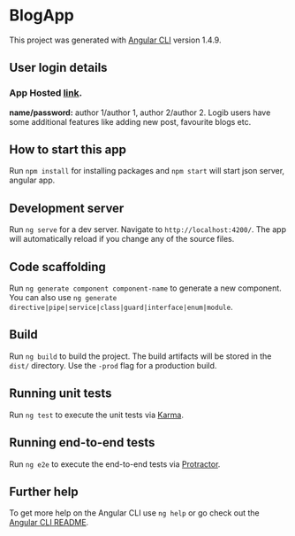 # BlogApp

This project was generated with [Angular CLI](https://github.com/angular/angular-cli) version 1.4.9.

## User login details
### App Hosted [link](https://blog314.herokuapp.com/ ).
**name/password:**  author 1/author 1, author 2/author 2. Logib users have some additional features like adding new post, favourite blogs etc. 

## How to start this app
Run `npm install` for installing packages and `npm start` will start json server, angular app.

## Development server

Run `ng serve` for a dev server. Navigate to `http://localhost:4200/`. The app will automatically reload if you change any of the source files.

## Code scaffolding

Run `ng generate component component-name` to generate a new component. You can also use `ng generate directive|pipe|service|class|guard|interface|enum|module`.

## Build

Run `ng build` to build the project. The build artifacts will be stored in the `dist/` directory. Use the `-prod` flag for a production build.

## Running unit tests

Run `ng test` to execute the unit tests via [Karma](https://karma-runner.github.io).

## Running end-to-end tests

Run `ng e2e` to execute the end-to-end tests via [Protractor](http://www.protractortest.org/).

## Further help

To get more help on the Angular CLI use `ng help` or go check out the [Angular CLI README](https://github.com/angular/angular-cli/blob/master/README.md).
